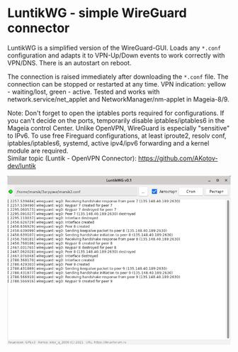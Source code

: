 # LuntikWG - simple WireGuard connector
LuntikWG is a simplified version of the WireGuard-GUI. Loads any `*.conf` configuration and adapts it to VPN-Up/Down events to work correctly with VPN/DNS. There is an autostart on reboot.

The connection is raised immediately after downloading the `*.conf` file. The connection can be stopped or restarted at any time. VPN indication: yellow - waiting/lost, green - active. Tested and works with network.service/net_applet and NetworkManager/nm-applet in Mageia-8/9.

Note: Don't forget to open the iptables ports required for configurations. If you can't decide on the ports, temporarily disable iptables/iptables6 in the Mageia control Center. Unlike OpenVPN, WireGuard is especially "sensitive" to IPv6. To use free Fireguard configurations, at least iproute2, resolv conf, iptables/iptables6, systemd, active ipv4/ipv6 forwarding and a kernel module are required.  
Similar topic (Luntik - OpenVPN Connector): https://github.com/AKotov-dev/luntik 

![](https://github.com/AKotov-dev/luntikwg/blob/main/ScreenShot.png)

